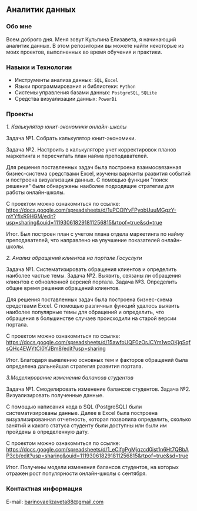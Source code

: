 ## Аналитик данных

### Обо мне 
Всем доброго дня. Меня зовут Кульпина Елизавета, я начинающий аналитик данных. В этом репозитории вы можете найти некоторые из моих проектов, выполненных во время обучения и практики.

### Навыки и Технологии

- Инструменты анализа данных: ``SQL``, ``Excel``
- Языки программирования и библиотеки: ``Python``
- Системы управления базами данных: ``PostgreSQL``, ``SQLite``
- Средства визуализации данных: ``PowerBi``

### Проекты

*1. Калькулятор юнит-экономики онлайн-школы*

Задача №1. Собрать калькулятор юнит-экономики. 


Задача №2. Настроить в калькуляторе учет корректировок планов маркетинга и пересчитать план найма преподавателей.

Для решения поставленных задач была построена взаимосвязанная бизнес-система средствами Excel, изучены варианты развития событий и построена визуализация данных. С помощью функции "поиск решения" были обнаружены наиболее подходящие стратегии для работы онлайн-школы. 

С проектом можно ознакомиться по ссылке: https://docs.google.com/spreadsheets/d/1uPCOlYvFPyobUuuMGgzY-mYYflxR9HGM/edit?usp=sharing&ouid=111930618291811256815&rtpof=true&sd=true

Итог. Был построен план с учетом плана отдела маркетинга по найму преподавателей, что направлено на улучшение показателей онлайн-школы. 

*2. Анализ обращений клиентов на портале Госуслуги*

Задача №1. Систематизировать обращения клиентов и определить наиболее частые темы.
Задача №2. Выявить, связаны ли обращения клиентов с обновленной версией портала.
Задача №3. Определить общее время решения обращений клиентов.

Для решения поставленных задач была построена бизнес-схема средствами Excel. С помощью различных функций удалось выявить наиболее популярные темы для обращений и определить, что обращения в большинстве случаев происходили на старой версии портала. 

С проектом можно ознакомиться по ссылке: https://docs.google.com/spreadsheets/d/15awfoUQF0zOrJCYm1wcOKjgSqfsQHc4EWYtCl0YJBm8/edit?usp=sharing 

Итог. Благодаря выявлению основных тем и факторов обращений была определена дальнейшая стратегия развития портала.

*3.Моделирование изменения балансов студентов*

Задача №1. Смоделировать изменение балансов студентов.
Задача №2. Визуализировать полученные данные.

С помощью написания кода в SQL (PostgreSQL) были систематизированы данные. Далее в Excel была построена визуализированная отчетность, которая позволила определить, сколько занятий и какого статуса студенту были доступны или были им пройдены в определенную дату.

С проектом можно ознакомиться по ссылке: https://docs.google.com/spreadsheets/d/1_eCifgPgMjqzcd0ist1n6Ht7QBbAP3cb/edit?usp=sharing&ouid=111930618291811256815&rtpof=true&sd=true

Итог. Получены модели изменения балансов студентов, на которых отражен рост популярности онлайн-школы с сентября. 

### Контактная информация

E-mail: barinovaelizaveta88@gmail.com
